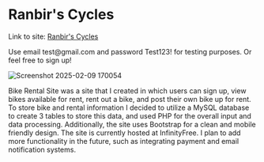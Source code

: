 <h1>Ranbir's Cycles</h1>
Link to site: <a href="http://ranbircycles.ct.ws/index.php">Ranbir's Cycles</a> <p>Use email test@gmail.com and password Test123! for testing purposes. Or feel free to sign up!</p>

![Screenshot 2025-02-09 170054](https://github.com/user-attachments/assets/dcf69d2f-be06-4426-9202-daf358671d94)

<p>Bike Rental Site was a site that I created in which users can sign up, view bikes available for rent, rent out a bike, and post their own bike up for rent.
To store bike and rental information I decided to utilize a MySQL database to create 3 tables to store this data, and used PHP for the overall input and data processing. 
Additionally, the site uses Bootstrap for a clean and mobile friendly design.  
The site is currently hosted at InfinityFree.
I plan to add more functionality in the future, such as integrating payment and email notification systems.</p>



